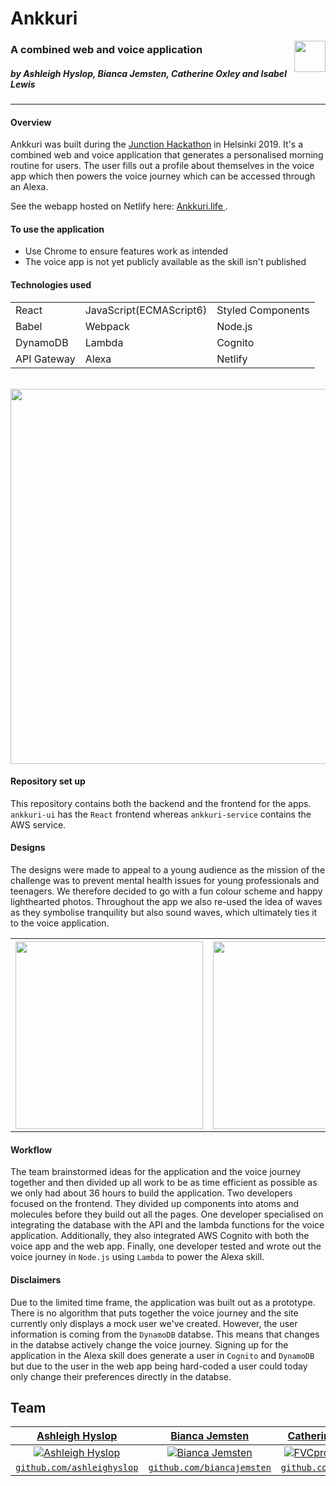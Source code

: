 # Ankkuri

<img  align="right" inline src="https://i.imgur.com/tgU6Tu2.png" width="50">

### A combined web and voice application

##### by Ashleigh Hyslop, Bianca Jemsten, Catherine Oxley and Isabel Lewis

---

#### Overview

Ankkuri was built during the [Junction Hackathon](https://www.hackjunction.com/) in Helsinki 2019. It's a combined web and voice application that generates a personalised morning routine for users. The user fills out a profile about themselves in the voice app which then powers the voice journey which can be accessed through an Alexa.

See the webapp hosted on Netlify here: [Ankkuri.life ](https://www.ankkuri.life/#/).

#### To use the application

- Use Chrome to ensure features work as intended
- The voice app is not yet publicly available as the skill isn't published

#### Technologies used

|             |                         |                   |
| ----------- | ----------------------- | ----------------- |
| React       | JavaScript(ECMAScript6) | Styled Components |
| Babel       | Webpack                 | Node.js           |
| DynamoDB    | Lambda                  | Cognito           |
| API Gateway | Alexa                   | Netlify           |

</br>

<img src="https://i.imgur.com/cbpUDvv.png" width="600"/>

#### Repository set up

This repository contains both the backend and the frontend for the apps. `ankkuri-ui` has the `React` frontend whereas `ankkuri-service` contains the AWS service.

#### Designs

The designs were made to appeal to a young audience as the mission of the challenge was to prevent mental health issues for young professionals and teenagers.
We therefore decided to go with a fun colour scheme and happy lighthearted photos. Throughout the app we also re-used the idea of waves as they symbolise tranquility but also sound waves, which ultimately ties it to the voice application.

<table>
  <th><img align="center" src="https://i.imgur.com/oupDT6b.png" height="300" width="300"/></th>
  <th><img align="center" src="https://i.imgur.com/Wf0lRRk.png" height="300" width="300"/></th>
</table>

#### Workflow

The team brainstormed ideas for the application and the voice journey together and then divided up all work to be as time efficient as possible as we only had about 36 hours to build the application.
Two developers focused on the frontend. They divided up components into atoms and molecules before they build out all the pages.
One developer specialised on integrating the database with the API and the lambda functions for the voice application. Additionally, they also integrated AWS Cognito with both the voice app and the web app. Finally, one developer tested and wrote out the voice journey in `Node.js` using `Lambda` to power the Alexa skill.

#### Disclaimers

Due to the limited time frame, the application was built out as a prototype. There is no algorithm that puts together the voice journey and the site currently only displays a mock user we've created. However, the user information is coming from the `DynamoDB` databse. This means that changes in the databse actively change the voice journey. Signing up for the application in the Alexa skill does generate a user in `Cognito` and `DynamoDB` but due to the user in the web app being hard-coded a user could today only change their preferences directly in the databse.

## Team

|                 <a href="https://github.com/ashleighyslop" target="_blank">**Ashleigh Hyslop**</a>                  |                 <a href="https://github.com/biancajemsten" target="_blank">**Bianca Jemsten**</a>                  |                 <a href="https://github.com/Bibiiii" target="_blank">**Catherine Oxley**</a>                 |                 <a href="https://github.com/isabellewis" target="_blank">**Isabel Lewis**</a>                  |
| :-----------------------------------------------------------------------------------------------------------------: | :----------------------------------------------------------------------------------------------------------------: | :----------------------------------------------------------------------------------------------------------: | :------------------------------------------------------------------------------------------------------------: |
| [![Ashleigh Hyslop](https://avatars0.githubusercontent.com/u/31035314?s=200&v=4)](https://github.com/ashleighyslop) | [![Bianca Jemsten](https://avatars0.githubusercontent.com/u/37228766?s=200&v=4)](https://github.com/biancajemsten) | [![FVCproductions](https://avatars3.githubusercontent.com/u/15086661?s=400&v=4)](https://github.com/Bibiiii) | [![Isabel Lewis](https://avatars0.githubusercontent.com/u/21742394?s=200&v=4)](https://github.com/isabellewis) |
|              <a href="https://github.com/ashleighyslop" target="_blank">`github.com/ashleighyslop`</a>              |             <a href="https://github.com/biancajemsten" target="_blank">`github.com/biancajemsten`</a>              |                <a href="https://github.com/Bibiiii" target="_blank">`github.com/Bibiiii`</a>                 |             <a href="https://github.com/isabellewis" target="_blank">`github.com/isabellewis`</a>              |
